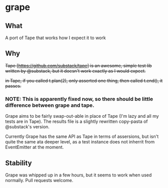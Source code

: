 grape
=====

## What

A port of Tape that works how I expect it to work

## Why

~~Tape [https://github.com/substack/tape] is an awesome, simple test lib written by @substack, but it doesn't work exactly as I would expect.~~

~~in Tape, if you called t.plan(2), only asserted one thing, then called t.end(), it passes.~~

### NOTE: This is apparently fixed now, so there should be little difference between grape and tape. ###

Grape aims to be fairly swap-out-able in place of Tape (I'm lazy and all my tests are in Tape). The results file is a slightly rewritten copy-pasta of @substack's version.

Currently Grape has the same API as Tape in terms of assersions, but isn't quite the same ata deeper level, as a test instance does not inherrit from EventEmitter at the moment.

## Stability

Grape was whipped up in a few hours, but it seems to work when used normally. Pull requests welcome.
